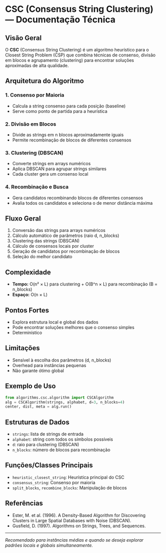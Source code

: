 # CSC (Consensus String Clustering) — Documentação Técnica

## Visão Geral
O **CSC** (Consensus String Clustering) é um algoritmo heurístico para o Closest String Problem (CSP) que combina técnicas de consenso, divisão em blocos e agrupamento (clustering) para encontrar soluções aproximadas de alta qualidade.

## Arquitetura do Algoritmo

### 1. Consenso por Maioria
- Calcula a string consenso para cada posição (baseline)
- Serve como ponto de partida para a heurística

### 2. Divisão em Blocos
- Divide as strings em n blocos aproximadamente iguais
- Permite recombinação de blocos de diferentes consensos

### 3. Clustering (DBSCAN)
- Converte strings em arrays numéricos
- Aplica DBSCAN para agrupar strings similares
- Cada cluster gera um consenso local

### 4. Recombinação e Busca
- Gera candidatos recombinando blocos de diferentes consensos
- Avalia todos os candidatos e seleciona o de menor distância máxima

## Fluxo Geral
1. Conversão das strings para arrays numéricos
2. Cálculo automático de parâmetros (raio d, n_blocks)
3. Clustering das strings (DBSCAN)
4. Cálculo de consensos locais por cluster
5. Geração de candidatos por recombinação de blocos
6. Seleção do melhor candidato

## Complexidade
- **Tempo:** O(n² × L) para clustering + O(B^n × L) para recombinação (B = n_blocks)
- **Espaço:** O(n × L)

## Pontos Fortes
- Explora estrutura local e global dos dados
- Pode encontrar soluções melhores que o consenso simples
- Determinístico

## Limitações
- Sensível à escolha dos parâmetros (d, n_blocks)
- Overhead para instâncias pequenas
- Não garante ótimo global

## Exemplo de Uso
```python
from algorithms.csc.algorithm import CSCAlgorithm
alg = CSCAlgorithm(strings, alphabet, d=3, n_blocks=4)
center, dist, meta = alg.run()
```

## Estruturas de Dados
- `strings`: lista de strings de entrada
- `alphabet`: string com todos os símbolos possíveis
- `d`: raio para clustering (DBSCAN)
- `n_blocks`: número de blocos para recombinação

## Funções/Classes Principais
- `heuristic_closest_string`: Heurística principal do CSC
- `consensus_string`: Consenso por maioria
- `split_blocks`, `recombine_blocks`: Manipulação de blocos

## Referências
- Ester, M. et al. (1996). A Density-Based Algorithm for Discovering Clusters in Large Spatial Databases with Noise (DBSCAN).
- Gusfield, D. (1997). Algorithms on Strings, Trees, and Sequences.

---
*Recomendado para instâncias médias e quando se deseja explorar padrões locais e globais simultaneamente.*
